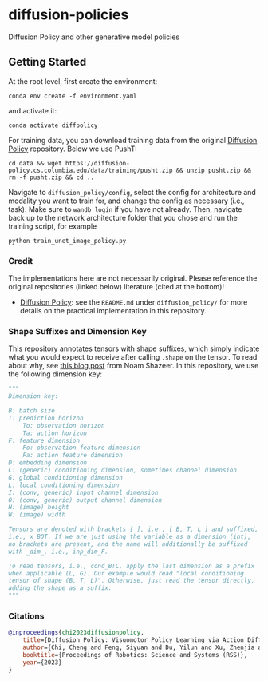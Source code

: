 # diffusion-policies
Diffusion Policy and other generative model policies
## Getting Started
At the root level, first create the environment:
```console
conda env create -f environment.yaml
```
and activate it:
```console
conda activate diffpolicy
```
For training data, you can download training data from the original
[Diffusion Policy](https://github.com/real-stanford/diffusion_policy)
repository. Below we use PushT:
```console
cd data && wget https://diffusion-policy.cs.columbia.edu/data/training/pusht.zip && unzip pusht.zip && rm -f pusht.zip && cd ..
```
Navigate to `diffusion_policy/config`, select the config for
architecture and modality you want to train for, and change
the config as necessary (i.e., task). Make sure to `wandb login` if
you have not already. Then, navigate back up to the
network architecture folder that you chose and run the
training script, for example
```console
python train_unet_image_policy.py
```

### Credit
The implementations here are not necessarily original. Please reference the original repositories (linked below) literature (cited at the bottom)!
- [Diffusion Policy](https://github.com/real-stanford/diffusion_policy): see the `README.md` under `diffusion_policy/` for more details on the practical implementation in this repository.

### Shape Suffixes and Dimension  Key
This repository annotates tensors with shape suffixes, which simply indicate what you would expect to receive after calling `.shape` on the tensor. To read about why, see [this blog post](https://medium.com/@NoamShazeer/shape-suffixes-good-coding-style-f836e72e24fd) from Noam Shazeer. In this repository, we use the following dimension key:
```python
"""
Dimension key:

B: batch size
T: prediction horizon
    To: observation horizon
    Ta: action horizon
F: feature dimension
    Fo: observation feature dimension
    Fa: action feature dimension
D: embedding dimension
C: (generic) conditioning dimension, sometimes channel dimension
G: global conditioning dimension
L: local conditioning dimension
I: (conv, generic) input channel dimension
O: (conv, generic) output channel dimension
H: (image) height
W: (image) width

Tensors are denoted with brackets [ ], i.e., [ B, T, L ] and suffixed,
i.e., x_BOT. If we are just using the variable as a dimension (int),
no brackets are present, and the name will additionally be suffixed
with _dim_, i.e., inp_dim_F.

To read tensors, i.e., cond_BTL, apply the last dimension as a prefix
when applicable (L, G). Our example would read "local conditioning
tensor of shape (B, T, L)". Otherwise, just read the tensor directly,
adding the shape as a suffix.
"""
```

### Citations
```bibtex
@inproceedings{chi2023diffusionpolicy,
	title={Diffusion Policy: Visuomotor Policy Learning via Action Diffusion},
	author={Chi, Cheng and Feng, Siyuan and Du, Yilun and Xu, Zhenjia and Cousineau, Eric and Burchfiel, Benjamin and Song, Shuran},
	booktitle={Proceedings of Robotics: Science and Systems (RSS)},
	year={2023}
}
```
